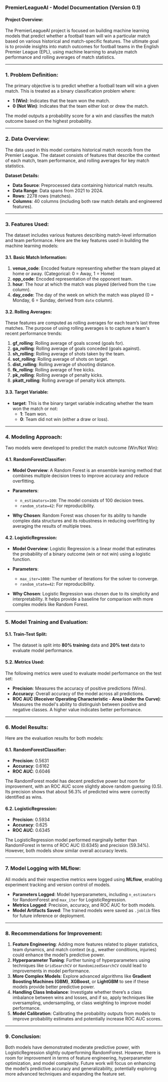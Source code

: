 ### PremierLeagueAI - Model Documentation (Version 0.1)

#### Project Overview:
The PremierLeagueAI project is focused on building machine learning models that predict whether a football team will win a particular match based on various historical and match-specific features. The ultimate goal is to provide insights into match outcomes for football teams in the English Premier League (EPL), using machine learning to analyze match performance and rolling averages of match statistics.

---

### 1. **Problem Definition:**
The primary objective is to predict whether a football team will win a given match. This is treated as a binary classification problem where:
- **1 (Win)**: Indicates that the team won the match.
- **0 (Not Win)**: Indicates that the team either lost or drew the match.

The model outputs a probability score for a win and classifies the match outcome based on the highest probability.

---

### 2. **Data Overview:**
The data used in this model contains historical match records from the Premier League. The dataset consists of features that describe the context of each match, team performance, and rolling averages for key match statistics.

**Dataset Details:**
- **Data Source**: Preprocessed data containing historical match results.
- **Data Range**: Data spans from 2021 to 2024.
- **Rows**: 2278 rows (matches).
- **Columns**: 40 columns (including both raw match details and engineered features).

---

### 3. **Features Used:**
The dataset includes various features describing match-level information and team performance. Here are the key features used in building the machine learning models:

#### 3.1. **Basic Match Information:**
1. **venue_code**: Encoded feature representing whether the team played at home or away. (Categorical: 0 = Away, 1 = Home)
2. **opp_code**: Encoded representation of the opponent team.
3. **hour**: The hour at which the match was played (derived from the `time` column).
4. **day_code**: The day of the week on which the match was played (0 = Monday, 6 = Sunday, derived from `date` column).

#### 3.2. **Rolling Averages:**
These features are computed as rolling averages for each team’s last three matches. The purpose of using rolling averages is to capture a team's recent performance trends:
1. **gf_rolling**: Rolling average of goals scored (goals for).
2. **ga_rolling**: Rolling average of goals conceded (goals against).
3. **sh_rolling**: Rolling average of shots taken by the team.
4. **sot_rolling**: Rolling average of shots on target.
5. **dist_rolling**: Rolling average of shooting distance.
6. **fk_rolling**: Rolling average of free kicks.
7. **pk_rolling**: Rolling average of penalty kicks.
8. **pkatt_rolling**: Rolling average of penalty kick attempts.

#### 3.3. **Target Variable:**
- **target**: This is the binary target variable indicating whether the team won the match or not:
  - **1**: Team won.
  - **0**: Team did not win (either a draw or loss).

---

### 4. **Modeling Approach:**
Two models were developed to predict the match outcome (Win/Not Win):

#### 4.1. **RandomForestClassifier:**
- **Model Overview**: A Random Forest is an ensemble learning method that combines multiple decision trees to improve accuracy and reduce overfitting.
- **Parameters**:
  - `n_estimators=100`: The model consists of 100 decision trees.
  - `random_state=42`: For reproducibility.
  
- **Why Chosen**: Random Forest was chosen for its ability to handle complex data structures and its robustness in reducing overfitting by averaging the results of multiple trees.

#### 4.2. **LogisticRegression:**
- **Model Overview**: Logistic Regression is a linear model that estimates the probability of a binary outcome (win or not win) using a logistic function.
- **Parameters**:
  - `max_iter=1000`: The number of iterations for the solver to converge.
  - `random_state=42`: For reproducibility.

- **Why Chosen**: Logistic Regression was chosen due to its simplicity and interpretability. It helps provide a baseline for comparison with more complex models like Random Forest.

---

### 5. **Model Training and Evaluation:**

#### 5.1. **Train-Test Split**:
- The dataset is split into **80% training** data and **20% test** data to evaluate model performance.

#### 5.2. **Metrics Used**:
The following metrics were used to evaluate model performance on the test set:
- **Precision**: Measures the accuracy of positive predictions (Wins).
- **Accuracy**: Overall accuracy of the model across all predictions.
- **ROC AUC (Receiver Operating Characteristic - Area Under the Curve)**: Measures the model's ability to distinguish between positive and negative classes. A higher value indicates better performance.

---

### 6. **Model Results:**
Here are the evaluation results for both models:

#### 6.1. **RandomForestClassifier:**
- **Precision**: 0.5631
- **Accuracy**: 0.6162
- **ROC AUC**: 0.6046

The RandomForest model has decent predictive power but room for improvement, with an ROC AUC score slightly above random guessing (0.5). Its precision shows that about 56.3% of predicted wins were correctly identified as wins.

#### 6.2. **LogisticRegression:**
- **Precision**: 0.5934
- **Accuracy**: 0.625
- **ROC AUC**: 0.6345

The LogisticRegression model performed marginally better than RandomForest in terms of ROC AUC (0.6345) and precision (59.34%). However, both models show similar overall accuracy levels.

---

### 7. **Model Logging with MLflow:**
All models and their respective metrics were logged using **MLflow**, enabling experiment tracking and version control of models.

- **Parameters Logged**: Model hyperparameters, including `n_estimators` for RandomForest and `max_iter` for LogisticRegression.
- **Metrics Logged**: Precision, accuracy, and ROC AUC for both models.
- **Model Artifacts Saved**: The trained models were saved as `.joblib` files for future inference or deployment.

---

### 8. **Recommendations for Improvement:**
1. **Feature Engineering**: Adding more features related to player statistics, team dynamics, and match context (e.g., weather conditions, injuries) could enhance the model’s predictive power.
2. **Hyperparameter Tuning**: Further tuning of hyperparameters using techniques like `GridSearchCV` or `RandomizedSearchCV` could lead to improvements in model performance.
3. **More Complex Models**: Explore advanced algorithms like **Gradient Boosting Machines (GBM)**, **XGBoost**, or **LightGBM** to see if these models provide better predictive power.
4. **Handling Class Imbalance**: Investigate whether there’s a class imbalance between wins and losses, and if so, apply techniques like oversampling, undersampling, or class weighting to improve model performance.
5. **Model Calibration**: Calibrating the probability outputs from models to improve probability estimates and potentially increase ROC AUC scores.

---

### 9. **Conclusion:**
Both models have demonstrated moderate predictive power, with LogisticRegression slightly outperforming RandomForest. However, there is room for improvement in terms of feature engineering, hyperparameter optimization, and model complexity. Future work will focus on enhancing the model’s predictive accuracy and generalizability, potentially exploring more advanced techniques and expanding the feature set.